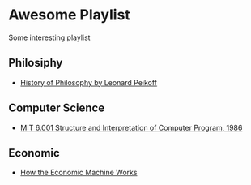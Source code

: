 # Awesome Playlist

Some interesting playlist

## Philosiphy

* [History of Philosophy by Leonard Peikoff](https://www.youtube.com/playlist?list=PLqsoWxJ-qmMuYO4AKp7NZ_qBy6gaj3cUv)

## Computer Science

* [MIT 6.001 Structure and Interpretation of Computer Program, 1986](https://www.youtube.com/playlist?list=PLE18841CABEA24090)

## Economic

* [How the Economic Machine Works](https://www.youtube.com/playlist?list=PLykIL_1_MFWmS82OuK8CBCow_QHUJuBes)

